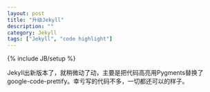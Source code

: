 ```yaml
---
layout: post
title: "升级Jekyll"
description: ""
category: Jekyll
tags: ["Jekyll", "code highlight"]
---
```

{% include JB/setup %}

Jekyll出新版本了，就稍微动了动，主要是把代码高亮用Pygments替换了google-code-prettify。幸亏写的代码不多，一切都还可以的样子。
